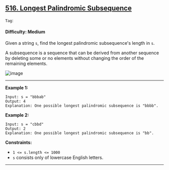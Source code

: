 ## [516. Longest Palindromic Subsequence](https://leetcode.com/problems/longest-palindromic-subsequence/)

```Tag```: 

#### Difficulty: Medium

Given a string ```s```, find the longest palindromic subsequence's length in ```s```.

A subsequence is a sequence that can be derived from another sequence by deleting some or no elements without changing the order of the remaining elements.

![image](https://user-images.githubusercontent.com/35042430/232164473-a3479acf-1cf1-41a7-89bb-a8bd6414aeaf.png)

---

__Example 1:__
```
Input: s = "bbbab"
Output: 4
Explanation: One possible longest palindromic subsequence is "bbbb".
```

__Example 2:__
```
Input: s = "cbbd"
Output: 2
Explanation: One possible longest palindromic subsequence is "bb".
```

__Constraints:__

- ```1 <= s.length <= 1000```
- ```s``` consists only of lowercase English letters.

---

